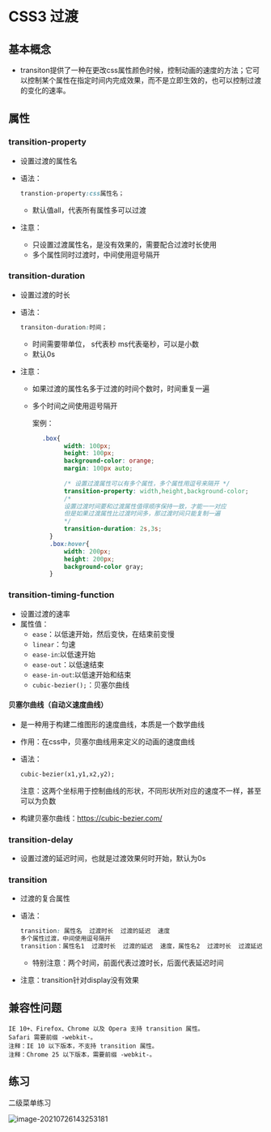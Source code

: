# CSS3 过渡

## 基本概念

- transiton提供了一种在更改css属性颜色时候，控制动画的速度的方法；它可以控制某个属性在指定时间内完成效果，而不是立即生效的，也可以控制过渡的变化的速率。

## 属性

### transition-property

- 设置过渡的属性名

- 语法：

    ```css
    transtion-property:css属性名；
    ```

    - 默认值all，代表所有属性多可以过渡

- 注意：

    - 只设置过渡属性名，是没有效果的，需要配合过渡时长使用
    - 多个属性同时过渡时，中间使用逗号隔开

### transition-duration

- 设置过渡的时长

- 语法：

    ```css
    transiton-duration:时间；
    ```

    - 时间需要带单位，  s代表秒  ms代表毫秒，可以是小数
    - 默认0s

- 注意：

    - 如果过渡的属性名多于过渡的时间个数时，时间重复一遍
    
    - 多个时间之间使用逗号隔开
    
        案例：
    
    ```css
          .box{
                width: 100px;
                height: 100px;
                background-color: orange;
                margin: 100px auto;
                
                /* 设置过渡属性可以有多个属性，多个属性用逗号来隔开 */
                transition-property: width,height,background-color;
                /* 
                设置过渡时间要和过渡属性值得顺序保持一致，才能一一对应
                但是如果过渡属性比过渡时间多，那过渡时间只能复制一遍
                */
                transition-duration: 2s,3s;
            }
            .box:hover{
                width: 200px;
                height: 200px;
                background-color gray;
            }
    ```

### transition-timing-function

- 设置过渡的速率
- 属性值：
    - `ease`：以低速开始，然后变快，在结束前变慢
    - `linear`：匀速
    - `ease-in`:以低速开始
    - `ease-out`：以低速结束
    - `ease-in-out`:以低速开始和结束
    - `cubic-bezier();`：贝塞尔曲线

#### 贝塞尔曲线（自动义速度曲线）

- 是一种用于构建二维图形的速度曲线，本质是一个数学曲线

- 作用：在css中，贝塞尔曲线用来定义的动画的速度曲线

- 语法：

    ```html
    cubic-bezier(x1,y1,x2,y2);
    ```

    注意：这两个坐标用于控制曲线的形状，不同形状所对应的速度不一样，甚至可以为负数

- 构建贝塞尔曲线：https://cubic-bezier.com/

### transition-delay

- 设置过渡的延迟时间，也就是过渡效果何时开始，默认为0s

### transition

- 过渡的复合属性

- 语法：

    ```css
    transition: 属性名  过渡时长  过渡的延迟  速度
    多个属性过渡，中间使用逗号隔开
    transition：属性名1  过渡时长  过渡的延迟  速度，属性名2  过渡时长  过渡延迟  速度；
    ```

    - 特别注意：两个时间，前面代表过渡时长，后面代表延迟时间

- 注意：transition针对display没有效果

## 兼容性问题

```
IE 10+、Firefox、Chrome 以及 Opera 支持 transition 属性。
Safari 需要前缀 -webkit-。
注释：IE 10 以下版本，不支持 transition 属性。
注释：Chrome 25 以下版本，需要前缀 -webkit-。
```

## 练习

二级菜单练习

![image-20210726143253181](C:\Users\mango-long\AppData\Roaming\Typora\typora-user-images\image-20210726143253181.png)